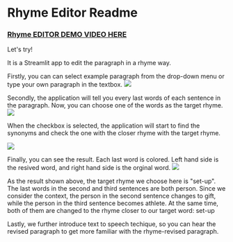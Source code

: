 # Rhyme Editor Readme 
### [Rhyme EDITOR DEMO VIDEO HERE](https://www.youtube.com/watch?v=DyEEKB5-tmo)
Let's try!

It is a Streamlit app to edit the paragraph in a rhyme way.

Firstly, you can can select example paragraph from the drop-down menu or type your own paragraph in the textbox.
![](https://i.imgur.com/Ki9UvIE.png)

Secondly, the application will tell you every last words of each sentence in the paragraph. Now, you can choose one of the words as the target rhyme. 
![](https://i.imgur.com/PRA4Cxm.png)

When the checkbox is selected, the application will start to find the synonyms and check the one with the closer rhyme with the target rhyme.

![](https://i.imgur.com/sqyt531.png)

Finally, you can see the result. Each last word is colored. Left hand side is the resived word, and right hand side is the orginal word.
![](https://i.imgur.com/EUdACzc.png)

As the result shown above, the target rhyme we choose here is "set-up". The last words in the second and third sentences are both person. Since we consider the context, the person in the second sentence changes to gift, while the person in the third sentence becomes athlete. At the same time, both of them are changed to the rhyme closer to our target word: set-up

Lastly, we further introduce text to speech techique, so you can hear the revised paragraph to get more familiar with the rhyme-revised paragraph.
